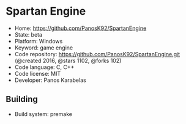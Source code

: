 # Spartan Engine

- Home: https://github.com/PanosK92/SpartanEngine
- State: beta
- Platform: Windows
- Keyword: game engine
- Code repository: https://github.com/PanosK92/SpartanEngine.git (@created 2016, @stars 1102, @forks 102)
- Code language: C, C++
- Code license: MIT
- Developer: Panos Karabelas

## Building

- Build system: premake
